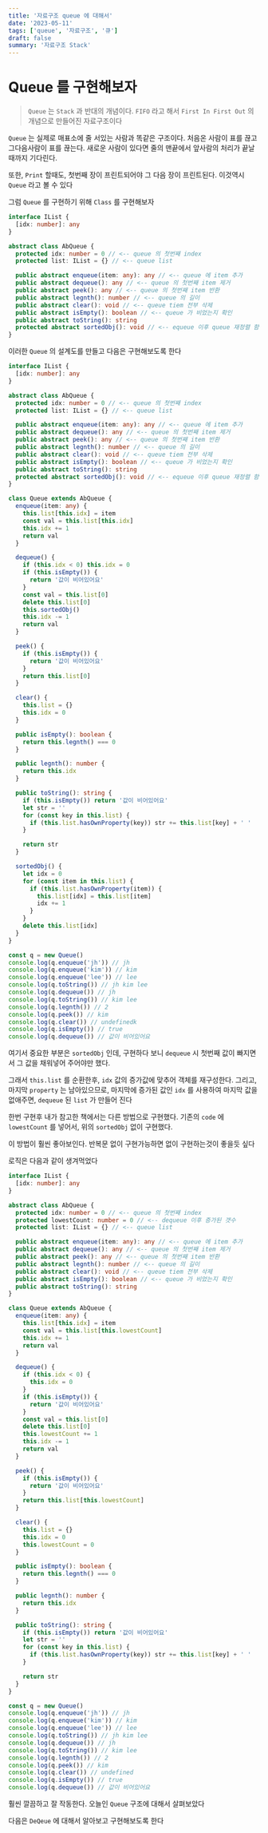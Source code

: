 ```yaml
---
title: '자료구조 queue 에 대해서'
date: '2023-05-11'
tags: ['queue', '자료구조', '큐']
draft: false
summary: '자료구조 Stack'
---
```


# Queue 를 구현해보자

> `Queue` 는 `Stack` 과 반대의 개념이다.
> `FIFO` 라고 해서 `First In First Out` 의 개념으로 만들어진 자료구조이다

`Queue` 는 실제로 매표소에 줄 서있는 사람과 똑같은 구조이다.
처음온 사람이 표를 끊고 그다음사람이 표를 끊는다. 새로운 사람이 있다면 줄의 맨끝에서 앞사람의 처리가 끝날때까지 기다린다.

또한, `Print` 할때도, 첫번째 장이 프린트되어야 그 다음 장이 프린트된다.
이것역시 `Queue` 라고 볼 수 있다

그럼 `Queue` 를 구현하기 위해 `Class` 를 구현해보자

```ts
interface IList {
  [idx: number]: any
}

abstract class AbQueue {
  protected idx: number = 0 // <-- queue 의 첫번째 index
  protected list: IList = {} // <-- queue list

  public abstract enqueue(item: any): any // <-- queue 에 item 추가
  public abstract dequeue(): any // <-- queue 의 첫번째 item 제거
  public abstract peek(): any // <-- queue 의 첫번째 item 반환
  public abstract legnth(): number // <-- queue 의 길이
  public abstract clear(): void // <-- queue tiem 전부 삭제
  public abstract isEmpty(): boolean // <-- queue 가 비었는지 확인
  public abstract toString(): string
  protected abstract sortedObj(): void // <-- equeue 이후 queue 재정렬 함수
}
```

이러한 `Queue` 의 설계도를 만들고 다음은 구현해보도록 한다

```ts
interface IList {
  [idx: number]: any
}

abstract class AbQueue {
  protected idx: number = 0 // <-- queue 의 첫번째 index
  protected list: IList = {} // <-- queue list

  public abstract enqueue(item: any): any // <-- queue 에 item 추가
  public abstract dequeue(): any // <-- queue 의 첫번째 item 제거
  public abstract peek(): any // <-- queue 의 첫번째 item 반환
  public abstract legnth(): number // <-- queue 의 길이
  public abstract clear(): void // <-- queue tiem 전부 삭제
  public abstract isEmpty(): boolean // <-- queue 가 비었는지 확인
  public abstract toString(): string
  protected abstract sortedObj(): void // <-- equeue 이후 queue 재정렬 함수
}

class Queue extends AbQueue {
  enqueue(item: any) {
    this.list[this.idx] = item
    const val = this.list[this.idx]
    this.idx += 1
    return val
  }

  dequeue() {
    if (this.idx < 0) this.idx = 0
    if (this.isEmpty()) {
      return '값이 비어있어요'
    }
    const val = this.list[0]
    delete this.list[0]
    this.sortedObj()
    this.idx -= 1
    return val
  }

  peek() {
    if (this.isEmpty()) {
      return '값이 비어있어요'
    }
    return this.list[0]
  }

  clear() {
    this.list = {}
    this.idx = 0
  }

  public isEmpty(): boolean {
    return this.legnth() === 0
  }

  public legnth(): number {
    return this.idx
  }

  public toString(): string {
    if (this.isEmpty()) return '값이 비어있어요'
    let str = ''
    for (const key in this.list) {
      if (this.list.hasOwnProperty(key)) str += this.list[key] + ' '
    }

    return str
  }

  sortedObj() {
    let idx = 0
    for (const item in this.list) {
      if (this.list.hasOwnProperty(item)) {
        this.list[idx] = this.list[item]
        idx += 1
      }
    }
    delete this.list[idx]
  }
}

const q = new Queue()
console.log(q.enqueue('jh')) // jh
console.log(q.enqueue('kim')) // kim
console.log(q.enqueue('lee')) // lee
console.log(q.toString()) // jh kim lee
console.log(q.dequeue()) // jh
console.log(q.toString()) // kim lee
console.log(q.legnth()) // 2
console.log(q.peek()) // kim
console.log(q.clear()) // undefinedk
console.log(q.isEmpty()) // true
console.log(q.dequeue()) // 값이 비어있어요
```

여기서 중요한 부분은 `sortedObj` 인데, 구현하다 보니 `dequeue` 시 첫번째 값이 빠지면서 그 값을 채워넣어 주어야만 했다.

그래서 `this.list` 를 순환한후, `idx` 값의 증가값에 맞추어 객체를 재구성한다.
그리고, 마지막 `property` 는 남아있으므로, 마지막에 증가된 값인 `idx` 를 사용하여 마지막 값을 없애주면, `dequeue` 된 `list` 가 만들어 진다

한번 구현후 내가 참고한 책에서는 다른 방법으로 구현했다.
기존의 `code` 에 `lowestCount` 를 넣어서, 위의 `sortedObj` 없이 구현했다.

이 방법이 훨씬 좋아보인다.
반복문 없이 구현가능하면 없이 구현하는것이 좋을듯 싶다

로직은 다음과 같이 생겨먹었다

```ts
interface IList {
  [idx: number]: any
}

abstract class AbQueue {
  protected idx: number = 0 // <-- queue 의 첫번째 index
  protected lowestCount: number = 0 // <-- dequeue 이후 증가된 갯수
  protected list: IList = {} // <-- queue list

  public abstract enqueue(item: any): any // <-- queue 에 item 추가
  public abstract dequeue(): any // <-- queue 의 첫번째 item 제거
  public abstract peek(): any // <-- queue 의 첫번째 item 반환
  public abstract legnth(): number // <-- queue 의 길이
  public abstract clear(): void // <-- queue tiem 전부 삭제
  public abstract isEmpty(): boolean // <-- queue 가 비었는지 확인
  public abstract toString(): string
}

class Queue extends AbQueue {
  enqueue(item: any) {
    this.list[this.idx] = item
    const val = this.list[this.lowestCount]
    this.idx += 1
    return val
  }

  dequeue() {
    if (this.idx < 0) {
      this.idx = 0
    }
    if (this.isEmpty()) {
      return '값이 비어있어요'
    }
    const val = this.list[0]
    delete this.list[0]
    this.lowestCount += 1
    this.idx -= 1
    return val
  }

  peek() {
    if (this.isEmpty()) {
      return '값이 비어있어요'
    }
    return this.list[this.lowestCount]
  }

  clear() {
    this.list = {}
    this.idx = 0
    this.lowestCount = 0
  }

  public isEmpty(): boolean {
    return this.legnth() === 0
  }

  public legnth(): number {
    return this.idx
  }

  public toString(): string {
    if (this.isEmpty()) return '값이 비어있어요'
    let str = ''
    for (const key in this.list) {
      if (this.list.hasOwnProperty(key)) str += this.list[key] + ' '
    }

    return str
  }
}

const q = new Queue()
console.log(q.enqueue('jh')) // jh
console.log(q.enqueue('kim')) // kim
console.log(q.enqueue('lee')) // lee
console.log(q.toString()) // jh kim lee
console.log(q.dequeue()) // jh
console.log(q.toString()) // kim lee
console.log(q.legnth()) // 2
console.log(q.peek()) // kim
console.log(q.clear()) // undefined
console.log(q.isEmpty()) // true
console.log(q.dequeue()) // 값이 비어있어요
```

훨씬 깔끔하고 잘 작동한다.
오늘인 `Queue` 구조에 대해서 살펴보았다

다음은 `DeQeue` 에 대해서 알아보고 구현해보도록 한다
